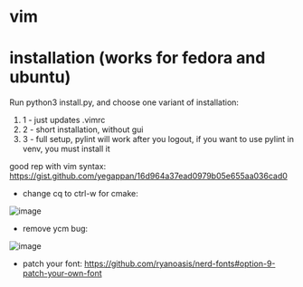 # vim

# installation (works for fedora and ubuntu)
Run python3 install.py, and choose one variant of installation:
   1) 1 - just updates .vimrc
   2) 2 - short installation, without gui
   3) 3 - full setup, pylint will work after you logout, if you want to use pylint in venv, you must install it


good rep with vim syntax: https://gist.github.com/yegappan/16d964a37ead0979b05e655aa036cad0

- change cq to ctrl-w for cmake:

![image](https://github.com/ZaharChernenko/vim/assets/124883289/da448a93-faba-46a2-8af4-d7f31f674b93)

- remove ycm bug:

![image](https://github.com/ZaharChernenko/vim/assets/124883289/99b18a75-cf8b-40fb-b5b3-a347632d94c8)

- patch your font: https://github.com/ryanoasis/nerd-fonts#option-9-patch-your-own-font
